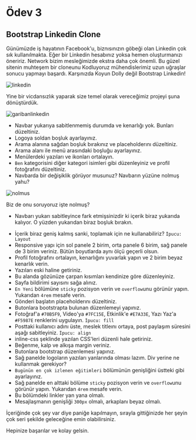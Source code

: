 # Ödev 3

## Bootstrap Linkedin Clone

Günümüzde iş hayatının Facebook'u, biznısınızın göbeği olan Linkedin çok sık kullanılmakta. Eğer bir Linkedin hesabınız yoksa hemen oluşturmanızı öneririz. Network bizim mesleğimizde ekstra daha çok önemli. Bu güzel sitenin muhteşem bir cloneunu Kodluyoruz mühendislerimiz uzun uğraşlar sonucu yapmayı başardı. Karşınızda Koyun Dolly değil Bootstrap Linkedin!

![linkedin](bootstrap/odev3/figures/linkedin.gif)

Yine bir vicdansızlık yaparak size temel olarak vereceğimiz projeyi şuna dönüştürdük.

![garibanlinkedin](bootstrap/odev3/figures/garibanlinkedin.gif)

- Navbar yukarıya sabitlenmemiş durumda ve kenarlığı yok. Bunları düzeltiniz.
- Logoya soldan boşluk ayarlayınız.
- Arama alanına sağdan boşluk bırakınız ve placeholderını düzeltiniz.
- Arama alanı ile menü arasındaki boşluğu ayarlayınız.
- Menülerdeki yazıları ve ikonları ortalayın.
- `Ben` kategorisini diğer kategori isimleri gibi düzenleyiniz ve profil fotoğrafını düzeltiniz.
- Navbarda bir değişiklik görüyor musunuz? Navbarın yüzüne nolmuş yahu?

![nolmus](https://storia-storage.s3.us-east-1.amazonaws.com/staged/host-prod/05032019105747-1551783467.jpg)

Biz de onu soruyoruz işte nolmuş?

* Navbarı yukarı sabitleyince fark etmişsinizdir ki içerik biraz yukarıda kalıyor. O yüzden yukarıdan biraz boşluk bırakın.
- İçerik biraz geniş kalmış sanki, toplamak için ne kullanabiliriz? `İpucu: Layout`
- Responsive yapı için sol panele 2 birim, orta panele 6 birim, sağ panele de 3 birim veriniz. Bütün boyutlarda aynı ölçü geçerli olsun.
- Profil fotoğrafını ortalayın, kenarlığını yuvarlak yapın ve 2 birim beyaz kenarlık verin.
- Yazıları eski haline getiriniz.
- Bu alanda gözünüze çarpan kısımları kendinize göre düzenleyiniz.
- Sayfa bildirimi sayısını sağa alınız.
- `En Yeni` bölümüne `sticky` pozisyon verin ve `overflow`unu görünür yapın. Yukarıdan `4rem` mesafe verin.
- Gönderi başlatın placeholderını düzeltiniz.
- Butonlara bootstrapta bulunan düzenlemeyi yapınız.
- Fotoğraf'a `#70B5F9`, Video'ya `#7FC15E`, Etkinlik'e `#E7A33E`, Yazı Yaz'a `#F5987E` renklerini uygulayın. `İpucu: fill`
- Posttaki kullanıcı adını üste, meslek titleını ortaya, post paylaşım süresini aşağı sabitleyiniz. `İpucu: align`
- inline-css şeklinde yazılan CSS'leri düzenli hale getiriniz.
- Beğenme, kalp ve alkışa margin veriniz.
- Butonlara bootstrap düzenlemesi yapınız.
- Sağ panelde logoların yazıları yanlarında olması lazım. Div yerine ne kullanmak gerekiyor?
- `Bugünün en çok izlenen eğitimleri` bölümünün genişliğini üstteki gibi ayarlayınız.
- Sağ panelde en alttaki bölüme `sticky` pozisyon verin ve `overflow`unu görünür yapın. Yukarıdan `4rem` mesafe verin.
- Bu bölümdeki linkler yan yana olmalı.
- Mesajlaşmanın genişliği `300px` olmalı, arkaplanı beyaz olmalı.

İçeriğinde çok şey var diye paniğe kapılmayın, sırayla gittiğinizde her şeyin çok seri şekilde geleceğine emin olabilirsiniz.

Hepinize başarılar ve kolay gelsin.
